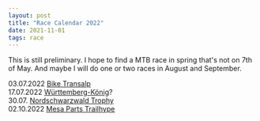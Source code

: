 ```yaml
---
layout: post
title: "Race Calendar 2022"
date: 2021-11-01
tags: race
---
```


This is still preliminary. I hope to find a MTB race in spring that's not on 7th of May. And maybe I will do one or two races in August and September.

03.07.2022 [Bike Transalp](https://bike-transalp.de/en/)  
17.07.2022 [Württemberg-König](https://www.wuerttemberg-koenig.de/)?  
30.07. [Nordschwarzwald Trophy](https://www.eventservice-stahl.de/nordschwarzwald-trophy-31-juli-01-august-2021/)  
02.10.2022 [Mesa Parts Trailhype](https://www.waeldercup.com/trail-hype/)
